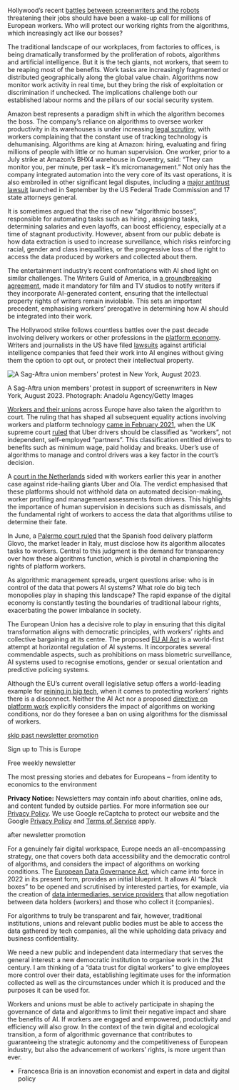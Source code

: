 

Hollywood’s recent [battles between screenwriters and the robots](https://www.theguardian.com/culture/2023/oct/01/hollywood-writers-strike-artificial-intelligence) threatening their jobs should have been a wake-up call for millions of European workers. Who will protect our working rights from the algorithms, which increasingly act like our bosses?

The traditional landscape of our workplaces, from factories to offices, is being dramatically transformed by the proliferation of robots, algorithms and artificial intelligence. But it is the tech giants, not workers, that seem to be reaping most of the benefits. Work tasks are increasingly fragmented or distributed geographically along the global value chain. Algorithms now monitor work activity in real time, but they bring the risk of exploitation or discrimination if unchecked. The implications challenge both our established labour norms and the pillars of our social security system.

Amazon best represents a paradigm shift in which the algorithm becomes the boss. The company’s reliance on algorithms to oversee worker productivity in its warehouses is under increasing [legal scrutiny](https://www.theguardian.com/technology/2020/feb/05/amazon-workers-protest-unsafe-grueling-conditions-warehouse), with workers complaining that the constant use of tracking technology is dehumanising. Algorithms are king at Amazon: hiring, evaluating and firing millions of people with little or no human supervision. One worker, prior to a July strike at Amazon’s BHX4 warehouse in Coventry, said: “They can monitor you, per minute, per task – it’s micromanagement.” Not only has the company integrated automation into the very core of its vast operations, it is also embroiled in other significant legal disputes, including a [major antitrust lawsuit](https://www.theguardian.com/technology/2023/sep/26/amazon-ftc-price-inflation-lawsuit) launched in September by the US Federal Trade Commission and 17 state attorneys general.

It is sometimes argued that the rise of new “algorithmic bosses”, responsible for automating tasks such as hiring , assigning tasks, determining salaries and even layoffs, can boost efficiency, especially at a time of stagnant productivity. However, absent from our public debate is how data extraction is used to increase surveillance, which risks reinforcing racial, gender and class inequalities, or the progressive loss of the right to access the data produced by workers and collected about them.

The entertainment industry’s recent confrontations with AI shed light on similar challenges. The Writers Guild of America, in [a groundbreaking agreement](https://www.theguardian.com/commentisfree/2023/oct/07/screenwriters-won-a-historic-victory-against-ai-the-rest-of-us-should-follow), made it mandatory for film and TV studios to notify writers if they incorporate AI-generated content, ensuring that the intellectual property rights of writers remain inviolable. This sets an important precedent, emphasising workers’ prerogative in determining how AI should be integrated into their work.

The Hollywood strike follows countless battles over the past decade involving delivery workers or other professions in the [platform economy](https://www.techtarget.com/searchcio/definition/platform-economy). Writers and journalists in the US have filed [lawsuits](https://www.nytimes.com/2023/09/20/books/authors-openai-lawsuit-chatgpt-copyright.html) against artificial intelligence companies that feed their work into AI engines without giving them the option to opt out, or protect their intellectual property.

![A Sag-Aftra union members’ protest in New York, August 2023.](https://i.guim.co.uk/img/media/dfb75c03bfd5f5e4611e2643f0c1a8b8c10c8f8e/0_333_7520_4516/master/7520.jpg?width=445&dpr=1&s=none)

A Sag-Aftra union members’ protest in support of screenwriters in New York, August 2023. Photograph: Anadolu Agency/Getty Images

[Workers and their unions](https://www.ips-journal.eu/work-and-digitalisation/at-the-mercy-of-the-algorithm-6598/#:~:text=For%20example%2C%20in%20Italy%2C%20based,workers'%20preferences%20or%20their%20general) across Europe have also taken the algorithm to court. The ruling that has shaped all subsequent equality actions involving workers and platform technology [came in February 2021](https://www.theguardian.com/technology/2021/feb/19/uber-drivers-workers-uk-supreme-court-rules-rights), when the UK supreme court [ruled](https://commonslibrary.parliament.uk/uber-at-the-supreme-court-who-is-a-worker/) that Uber drivers should be classified as “workers”, not independent, self-employed “partners”. This classification entitled drivers to benefits such as minimum wage, paid holiday and breaks. Uber’s use of algorithms to manage and control drivers was a key factor in the court’s decision.

A [court in the Netherlands](https://www.workerinfoexchange.org/post/historic-digital-rights-win-for-wie-and-the-adcu-over-uber-and-ola-at-amsterdam-court-of-appeal) sided with workers earlier this year in another case against ride-hailing giants Uber and Ola. The verdict emphasised that these platforms should not withhold data on automated decision-making, worker profiling and management assessments from drivers. This highlights the importance of human supervision in decisions such as dismissals, and the fundamental right of workers to access the data that algorithms utilise to determine their fate.

In June, a [Palermo court ruled](https://braveneweurope.com/accessing-the-algorithm-to-build-union-power-the-case-of-palermo) that the Spanish food delivery platform Glovo, the market leader in Italy, must disclose how its algorithm allocates tasks to workers. Central to this judgment is the demand for transparency over how these algorithms function, which is pivotal in championing the rights of platform workers.

As algorithmic management spreads, urgent questions arise: who is in control of the data that powers AI systems? What role do big tech monopolies play in shaping this landscape? The rapid expanse of the digital economy is constantly testing the boundaries of traditional labour rights, exacerbating the power imbalance in society.

The European Union has a decisive role to play in ensuring that this digital transformation aligns with democratic principles, with workers’ rights and collective bargaining at its centre. The proposed [EU AI Act](https://www.europarl.europa.eu/news/en/press-room/20230609IPR96212/meps-ready-to-negotiate-first-ever-rules-for-safe-and-transparent-ai) is a world-first attempt at horizontal regulation of AI systems. It incorporates several commendable aspects, such as prohibitions on mass biometric surveillance, AI systems used to recognise emotions, gender or sexual orientation and predictive policing systems.

Although the EU’s current overall legislative setup offers a world-leading example for [reining in big tech](https://www.theguardian.com/world/2023/sep/06/eu-unveils-package-laws-curb-power-big-tech-giants), when it comes to protecting workers’ rights there is a disconnect. Neither the AI Act nor a proposed [directive on platform work](https://data.consilium.europa.eu/doc/document/ST-10107-2023-INIT/en/pdf) explicitly considers the impact of algorithms on working conditions, nor do they foresee a ban on using algorithms for the dismissal of workers.

[skip past newsletter promotion](#EmailSignup-skip-link-13)

Sign up to This is Europe

Free weekly newsletter

The most pressing stories and debates for Europeans – from identity to economics to the environment

**Privacy Notice:** Newsletters may contain info about charities, online ads, and content funded by outside parties. For more information see our [Privacy Policy](https://www.theguardian.com/help/privacy-policy). We use Google reCaptcha to protect our website and the Google [Privacy Policy](https://policies.google.com/privacy) and [Terms of Service](https://policies.google.com/terms) apply.

after newsletter promotion

For a genuinely fair digital workspace, Europe needs an all-encompassing strategy, one that covers both data accessibility and the democratic control of algorithms, and considers the impact of algorithms on working conditions. The [European Data Governance Act](https://www.european-data-governance-act.com/#:~:text=The%20European%20Data%20Governance%20Act%20facilitates%20data%20sharing%20across%20sectors,of%20EU%20citizens%20and%20businesses.), which came into force in 2022 in its present form, provides an initial blueprint. It allows AI “black boxes” to be opened and scrutinised by interested parties, for example, via the creation of [data intermediaries, service providers](https://publications.jrc.ec.europa.eu/repository/handle/JRC133988) that allow negotiation between data holders (workers) and those who collect it (companies)**.**

For algorithms to truly be transparent and fair, however, traditional institutions, unions and relevant public bodies must be able to access the data gathered by tech companies, all the while upholding data privacy and business confidentiality.

We need a new public and independent data intermediary that serves the general interest: a new democratic institution to organise work in the 21st century. I am thinking of a “data trust for digital workers” to give employees more control over their data, establishing legitimate uses for the information collected as well as the circumstances under which it is produced and the purposes it can be used for.

Workers and unions must be able to actively participate in shaping the governance of data and algorithms to limit their negative impact and share the benefits of AI. If workers are engaged and empowered, productivity and efficiency will also grow. In the context of the twin digital and ecological transition, a form of algorithmic governance that contributes to guaranteeing the strategic autonomy and the competitiveness of European industry, but also the advancement of workers’ rights, is more urgent than ever.

- Francesca Bria is an innovation economist and expert in data and digital policy
    

  